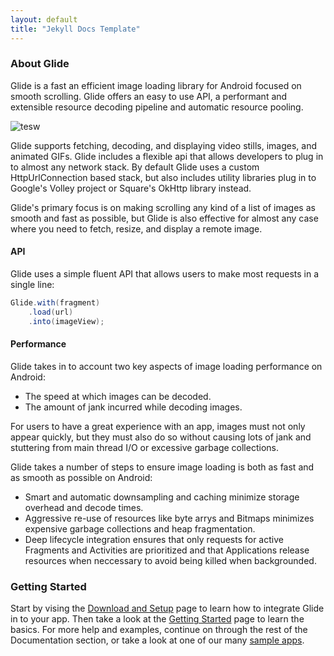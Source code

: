 ```yaml
---
layout: default
title: "Jekyll Docs Template"
---
```


### About Glide

Glide is a fast an efficient image loading library for Android focused on smooth scrolling. Glide offers an easy to use API, a performant and extensible resource decoding pipeline and automatic resource pooling.

![tesw](https://github.com/bumptech/glide/blob/master/static/glide_logo.png?raw=true)

Glide supports fetching, decoding, and displaying video stills, images, and animated GIFs. Glide includes a flexible api that allows developers to plug in to almost any network stack. By default Glide uses a custom HttpUrlConnection based stack, but also includes utility libraries plug in to Google's Volley project or Square's OkHttp library instead.

Glide's primary focus is on making scrolling any kind of a list of images as smooth and fast as possible, but Glide is also effective for almost any case where you need to fetch, resize, and display a remote image.


#### API

Glide uses a simple fluent API that allows users to make most requests in a  single line:

```java
Glide.with(fragment)
    .load(url)
    .into(imageView);
```

#### Performance

Glide takes in to account two key aspects of image loading performance on Android:

* The speed at which images can be decoded.
* The amount of jank incurred while decoding images.

For users to have a great experience with an app, images must not only appear quickly, but they must also do so without causing lots of jank and stuttering from main thread I/O or excessive garbage collections. 

Glide takes a number of steps to ensure image loading is both as fast and as smooth as possible on Android:

* Smart and automatic downsampling and caching minimize storage overhead and decode times. 
* Aggressive re-use of resources like byte arrys and Bitmaps minimizes expensive garbage collections and heap fragmentation. 
* Deep lifecycle integration ensures that only requests for active Fragments and Activities are prioritized and that Applications release resources when neccessary to avoid being killed when backgrounded. 

### Getting Started

Start by vising the [Download and Setup][1] page to learn how to integrate Glide in to your app. Then take a look at the [Getting Started][2] page to learn the basics. For more help and examples, continue on through the rest of the Documentation section, or take a look at one of our many [sample apps][3].

[1]: doc/download-setup.html
[2]: doc/getting-started.html
[3]: ref/samples.html
